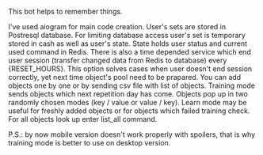 This bot helps to remember things.

I've used aiogram for main code creation.
User's sets are stored in Postresql database.
For limiting database access user's set is temporary stored in cash as well as user's state.
State holds user status and current used command in Redis.
There is also a time depended service which end user session (transfer changed data from Redis to database) every {RESET_HOURS}.
This option solves cases when user doesn't end session correctly, yet next time object's pool need to be prapared.
You can add objects one by one or by sending csv file with list of objects.
Training mode sends objects which next repetition day has come. Objects pop up in two randomly chosen modes (key / value or value / key).
Learn mode may be useful for freshly added objects or for objects which failed training check.
For all objects look up enter list_all command.

P.S.: by now mobile version doesn't work properly with spoilers, that is why training mode is better to use on desktop version.
